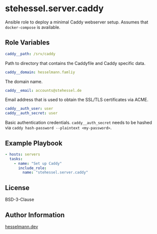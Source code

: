 stehessel.server.caddy
======================

Ansible role to deploy a minimal Caddy webserver setup. Assumes that `docker-compose` is available.

Role Variables
--------------

```yaml
caddy__path: /srv/caddy
```

Path to directory that contains the Caddyfile and Caddy specific data.

```yaml
caddy__domain: hesselmann.famliy
```

The domain name.

```yaml
caddy__email: accounts@stehessel.de
```

Email address that is used to obtain the SSL/TLS certificates via ACME.

```yaml
caddy__auth_user: user
caddy__auth_secret: user
```

Basic authentication credentials. `caddy__auth_secret` needs to be hashed via `caddy hash-password --plaintext <my-password>`.

Example Playbook
----------------

```yaml
- hosts: servers
  tasks:
    - name: "Set up Caddy"
      include_role:
        name: "stehessel.server.caddy"
```

License
-------

BSD-3-Clause

Author Information
------------------

[hesselmann.dev](https://www.hesselmann.dev)
